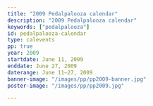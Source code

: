```yaml
---
title: "2009 Pedalpalooza calendar"
description: "2009 Pedalpalooza calendar"
keywords: ["pedalpalooza"]
id: pedalpalooza-calendar
type: calevents
pp: true
year: 2009
startdate: June 11, 2009
enddate: June 27, 2009
daterange: June 11–27, 2009
banner-image: "/images/pp/pp2009-banner.jpg"
poster-image: "/images/pp/pp2009.jpg"

---
```

